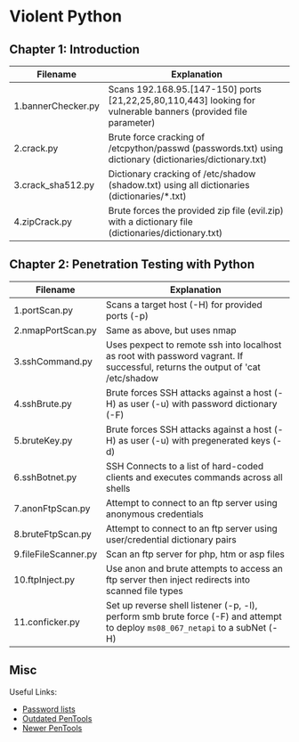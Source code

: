 # Violent Python

## Chapter 1: Introduction

| Filename      		| Explanation 
| ------------- 		| -------------
| 1.bannerChecker.py 	| Scans 192.168.95.[147-150] ports [21,22,25,80,110,443] looking for vulnerable banners (provided file parameter)
| 2.crack.py 	      	| Brute force cracking of /etcpython/passwd (passwords.txt) using dictionary (dictionaries/dictionary.txt)
| 3.crack_sha512.py 	| Dictionary cracking of /etc/shadow (shadow.txt) using all dictionaries (dictionaries/*.txt)
| 4.zipCrack.py 		| Brute forces the provided zip file (evil.zip) with a dictionary file (dictionaries/dictionary.txt)

## Chapter 2: Penetration Testing with Python

| Filename      		| Explanation 
| ------------- 		| -------------
| 1.portScan.py 		| Scans a target host (-H) for provided ports (-p)
| 2.nmapPortScan.py 	| Same as above, but uses nmap
| 3.sshCommand.py 		| Uses pexpect to remote ssh into localhost as root with password vagrant. If successful, returns the output of 'cat /etc/shadow | grep root'
| 4.sshBrute.py 		| Brute forces SSH attacks against a host (-H) as user (-u) with password dictionary (-F)
| 5.bruteKey.py 		| Brute forces SSH attacks against a host (-H) as user (-u) with pregenerated keys (-d)
| 6.sshBotnet.py 		| SSH Connects to a list of hard-coded clients and executes commands across all shells
| 7.anonFtpScan.py 		| Attempt to connect to an ftp server using anonymous credentials
| 8.bruteFtpScan.py 	| Attempt to connect to an ftp server using user/credential dictionary pairs
| 9.fileFileScanner.py 	| Scan an ftp server for php, htm or asp files
| 10.ftpInject.py 		| Use anon and brute attempts to access an ftp server then inject redirects into scanned file types
| 11.conficker.py 		| Set up reverse shell listener (-p, -l), perform smb brute force (-F) and attempt to deploy `ms08_067_netapi` to a subNet (-H)

## Misc


Useful Links:
* [Password lists](https://github.com/danielmiessler/SecLists)
* [Outdated PenTools](https://github.com/ChrisFernandez/PenTools)
* [Newer PenTools](https://github.com/HispaGatos/tools)
